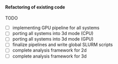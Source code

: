 #### Refactoring of existing code


TODO

- [ ] implementing GPU pipeline for all systems
- [ ] porting all systems into 3d mode (CPU)
- [ ] porting all systems into 3d mode (GPU)
- [ ] finalize pipelines and write global SLURM scripts
- [ ] complete analysis framework for 2d
- [ ] complete analysis framework for 3d
